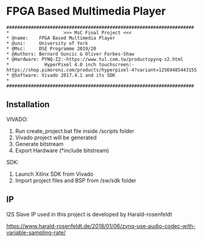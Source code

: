 # FPGA Based Multimedia Player 

```
#####################################################################
*                    >>> MsC Final Project <<<
* @name:    FPGA Based Multimedia Player
* @uni:     University of York
* @Msc:     DSE Programme 2019/20
* @Authors: Bernard Guncic & Oliver Forbes-Shaw
* @Hardware: PYNQ-Z2:-https://www.tul.com.tw/productspynq-z2.html
*             HyperPixel 4.0 inch touchscreen:- https://shop.pimoroni.com/products/hyperpixel-4?variant=12569485443155
* @Software: Vivado 2017.4.1 and its SDK
*
#####################################################################
```
## Installation
VIVADO:
1. Run create_project.bat file inside /scripts folder
2. Vivado project will be generated 
3. Generate bitstream
4. Export Hardware (*include bitstream)

SDK:
1. Launch Xilinx SDK from Vivado 
2. Import project files and BSP from /sw/sdk folder 


## IP 
I2S Slave IP used in this project is developed by Harald-rosenfeldt

https://www.harald-rosenfeldt.de/2018/01/06/zynq-use-audio-codec-with-variable-sampling-rate/
